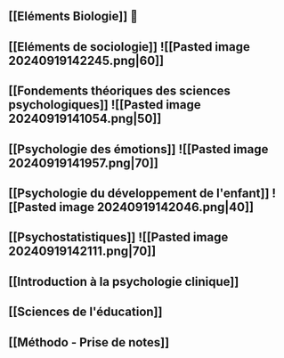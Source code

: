## [[Eléments Biologie]] 🦠
## [[Eléments de sociologie]] ![[Pasted image 20240919142245.png|60]]
## [[Fondements théoriques des sciences psychologiques]] ![[Pasted image 20240919141054.png|50]]
## [[Psychologie des émotions]] ![[Pasted image 20240919141957.png|70]]
## [[Psychologie du développement de l'enfant]] ![[Pasted image 20240919142046.png|40]]
## [[Psychostatistiques]] ![[Pasted image 20240919142111.png|70]]

## [[Introduction à la psychologie clinique]] 

## [[Sciences de l'éducation]]

## [[Méthodo - Prise de notes]]



